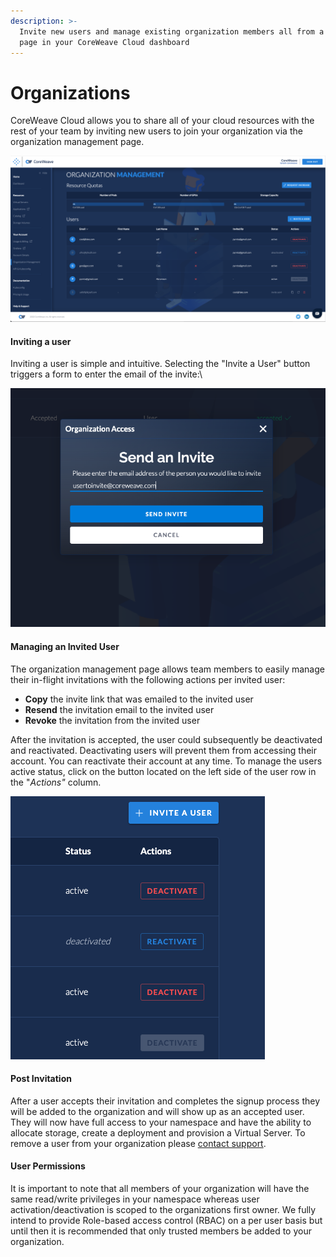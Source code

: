 ```yaml
---
description: >-
  Invite new users and manage existing organization members all from a single
  page in your CoreWeave Cloud dashboard
---
```


# Organizations

CoreWeave Cloud allows you to share all of your cloud resources with the rest of your team by inviting new users to join your organization via the organization management page.

![](<../../.gitbook/assets/Screen Shot 2022-05-11 at 7.54.55 PM (1) (1) (1).png>)

#### Inviting a user

Inviting a user is simple and intuitive. Selecting the "Invite a User" button triggers a form to enter the email of the invite:\\

![Organization Invitation Modal](<../.gitbook/assets/image (142).png>)

#### Managing an Invited User

The organization management page allows team members to easily manage their in-flight invitations with the following actions per invited user:

* **Copy** the invite link that was emailed to the invited user
* **Resend** the invitation email to the invited user
* **Revoke** the invitation from the invited user

After the invitation is accepted, the user could subsequently be deactivated and reactivated. Deactivating users will prevent them from accessing their account. You can reactivate their account at any time. To manage the users active status, click on the button located on the left side of the user row in the "_Actions"_ column.

![](<../.gitbook/assets/Screen Shot 2022-05-11 at 8.02.33 PM.png>)

#### Post Invitation

After a user accepts their invitation and completes the signup process they will be added to the organization and will show up as an accepted user. They will now have full access to your namespace and have the ability to allocate storage, create a deployment and provision a Virtual Server. To remove a user from your organization please [contact support](https://cloud.coreweave.com/contact).

#### User Permissions

It is important to note that all members of your organization will have the same read/write privileges in your namespace whereas user activation/deactivation is scoped to the organizations first owner. We fully intend to provide Role-based access control (RBAC) on a per user basis but until then it is recommended that only trusted members be added to your organization.

